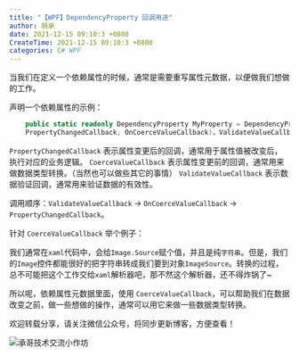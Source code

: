 ```yaml
---
title: "【WPF】DependencyProperty 回调用途"
author: 胡承
date: 2021-12-15 09:10:3 +0800
CreateTime: 2021-12-15 09:10:3 +0800
categories: C# WPF
---
```


当我们在定义一个依赖属性的时候，通常是需要重写属性元数据，以便做我们想做的工作。

<!-- more -->

声明一个依赖属性的示例：

```cs
    public static readonly DependencyProperty MyProperty = DependencyProperty.Register(nameof(My), typeof(string), typeof(MyControl), new PropertyMetadata(null,     
    PropertyChangedCallback, OnCoerceValueCallback)，ValidateValueCallback);
```

`PropertyChangedCallback` 表示属性变更后的回调，通常用于属性值被改变后，执行对应的业务逻辑。
`CoerceValueCallback` 表示属性变更前的回调，通常用来做数据类型转换。（当然也可以做些其它的事情）
`ValidateValueCallback` 表示数据验证回调，通常用来验证数据的有效性。

调用顺序：`ValidateValueCallback` -> `OnCoerceValueCallback` -> `PropertyChangedCallback`。

针对 `CoerceValueCallback` 举个例子：

我们通常在`xaml`代码中，会给`Image.Source`赋个值，并且是纯`字符串`。但是，我们的`Image`控件都能很好的把字符串转成我们要到对象`ImageSource`。转换的过程，总不可能把这个工作交给`xaml`解析器吧，那不然这个解析器，还不得炸锅了~

所以呢，依赖属性元数据里面，使用 `CoerceValueCallback`，可以帮助我们在数据改变之前，做一些想做的操作，通常可以用它来做一些数据类型转换。

欢迎转载分享，请关注微信公众号，将同步更新博客，方便查看！

![承哥技术交流小作坊](https://i.loli.net/2021/09/27/FmsaLU1Oo7tX8kl.jpg)